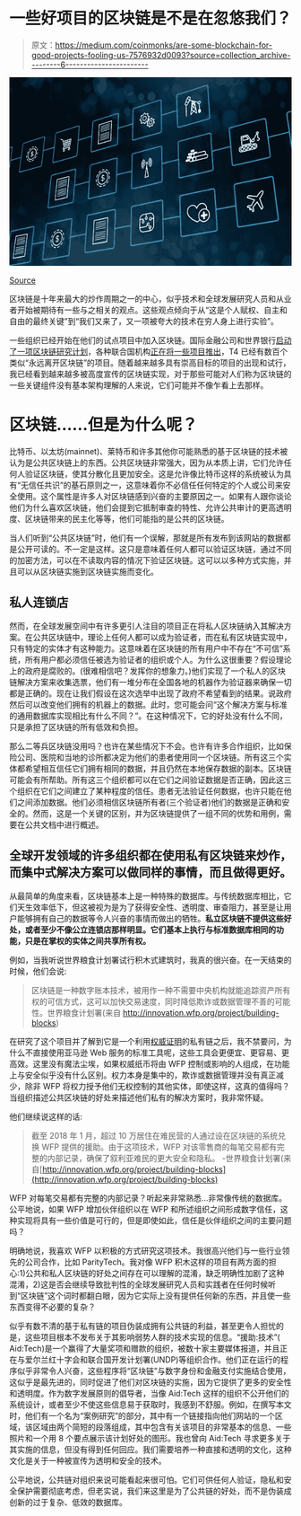 # 一些好项目的区块链是不是在忽悠我们？

> 原文：<https://medium.com/coinmonks/are-some-blockchain-for-good-projects-fooling-us-7576932d0093?source=collection_archive---------6----------------------->

![](img/5640804bd89ba094f298bf116fcf9576.png)

[Source](https://www.cnbc.com/2018/01/10/in-the-world-of-cryptocurrency-buzz-blockchain-is-the-real-winner.html)

区块链是十年来最大的炒作周期之一的中心，似乎技术和全球发展研究人员和从业者开始被期待有一些与之相关的观点。这些观点倾向于从“这是个人赋权、自主和自由的最终关键”到“我们又来了，又一项被夸大的技术在穷人身上进行实验”。

一些组织已经开始在他们的试点项目中加入区块链。国际金融公司和世界银行[启动了一项区块链研究计划](/@IFC_org/blockchain-a-new-mechanism-of-trust-with-potential-for-emerging-markets-462584ca8582)，各种联合国机构[正在将一些项目推出](https://www.ictworks.org/united-nations-agencies-using-blockchain-technology/)，T4 已经有数百个类似“永远离开区块链”的项目。随着越来越多具有崇高目标的项目的出现和试行，我已经看到越来越多被高度宣传的区块链实现，对于那些可能对人们称为区块链的一些关键组件没有基本架构理解的人来说，它们可能并不像乍看上去那样。

# 区块链……但是为什么呢？

比特币、以太坊(mainnet)、莱特币和许多其他你可能熟悉的基于区块链的技术被认为是公共区块链上的东西。公共区块链非常强大，因为从本质上讲，它们允许任何人验证区块链，使其分散化且更加安全。这是允许像比特币这样的系统被认为具有“无信任共识”的基石原则之一，这意味着你不必信任任何特定的个人或公司来安全使用。这个属性是许多人对区块链感到兴奋的主要原因之一。如果有人跟你谈论他们为什么喜欢区块链，他们会提到它抵制审查的特性、允许公共审计的更高透明度、区块链带来的民主化等等，他们可能指的是公共的区块链。

当人们听到“公共区块链”时，他们有一个误解，那就是所有发布到该网站的数据都是公开可读的。不一定是这样。这只是意味着任何人都可以验证区块链，通过不同的加密方法，可以在不读取内容的情况下验证区块链。这可以以多种方式实施，并且可以从区块链实施到区块链实施而变化。

## 私人连锁店

然而，在全球发展空间中有许多更引人注目的项目正在将私人区块链纳入其解决方案。在公共区块链中，理论上任何人都可以成为验证者，而在私有区块链实现中，只有特定的实体才有这种能力。这意味着在区块链的所有用户中不存在“不可信”系统，所有用户都必须信任被选为验证者的组织或个人。为什么这很重要？假设理论上的政府是腐败的。(很难相信吧？发挥你的想象力。)他们实现了一个私人的区块链解决方案来收集选票，他们有一堆分布在全国各地的机器作为验证器来确保一切都是正确的。现在让我们假设在这次选举中出现了政府不希望看到的结果。说政府然后可以改变他们拥有的机器上的数据。此时，您可能会问“这个解决方案与标准的通用数据库实现相比有什么不同？”。在这种情况下，它的好处没有什么不同，只是承担了区块链的所有低效和负担。

那么二等兵区块链没用吗？也许在某些情况下不会。也许有许多合作组织，比如保险公司、医院和当地的诊所都决定为他们的患者使用同一个区块链。所有这三个实体都希望相互信任它们拥有相同的数据，并且仍然在本地保存数据的副本。区块链可能会有所帮助。所有这三个组织都可以在它们之间验证数据是否正确，因此这三个组织在它们之间建立了某种程度的信任。患者无法验证任何数据，也许只能在他们之间添加数据。他们必须相信区块链所有者(三个验证者)他们的数据是正确和安全的。然而，这是一个关键的区别，并为区块链提供了一组不同的优势和用例，需要在公共文档中进行概述。

## 全球开发领域的许多组织都在使用私有区块链来炒作，而集中式解决方案可以做同样的事情，而且做得更好。

从最简单的角度来看，区块链基本上是一种特殊的数据库。与传统数据库相比，它们天生效率低下，但这被视为是为了获得安全性、透明度、审查阻力，甚至是让用户能够拥有自己的数据等令人兴奋的事情而做出的牺牲。**私立区块链不提供这些好处，或者至少不像公立连锁店那样明显。它们基本上执行与标准数据库相同的功能，只是在掌权的实体之间共享所有权。**

例如，当我听说世界粮食计划署试行积木式建筑时，我真的很兴奋。在一天结束的时候，他们会说:

> 区块链是一种数字账本技术，被用作一种不需要中央机构就能追踪资产所有权的可信方式，这可以加快交易速度，同时降低欺诈或数据管理不善的可能性。世界粮食计划署(来自 http://innovation.wfp.org/project/building-blocks)

在研究了这个项目并了解到它是一个利用[权威证明](https://wiki.parity.io/Proof-of-Authority-Chains)的私有链之后，我不禁要问，为什么不直接使用亚马逊 Web 服务的标准工具呢，这些工具会更便宜、更容易、更高效。这里没有魔法尘埃，如果权威纸币将由 WFP 控制或影响的人组成，在功能上与安全似乎没有什么区别。权力本身是集中的，欺诈或数据管理并没有真正减少，除非 WFP 将权力授予他们无权控制的其他实体，即使这样，这真的值得吗？当组织描述公共区块链的好处来描述他们私有的解决方案时，我非常怀疑。

他们继续说这样的话:

> 截至 2018 年 1 月，超过 10 万居住在难民营的人通过设在区块链的系统兑换 WFP 提供的援助。由于这项技术，WFP 对该零售商的每笔交易都有完整的内部记录，确保了叙利亚难民的更大安全和隐私。
> -世界粮食计划署(来自[http://innovation.wfp.org/project/building-blocks](http://innovation.wfp.org/project/building-blocks)

WFP 对每笔交易都有完整的内部记录？听起来非常熟悉…非常像传统的数据库。公平地说，如果 WFP 增加伙伴组织以在 WFP 和所述组织之间形成数字信任，这种实现将具有一些价值是可行的，但是即使如此，信任是伙伴组织之间的主要问题吗？

明确地说，我喜欢 WFP 以积极的方式研究这项技术。我很高兴他们与一些行业领先的公司合作，比如 ParityTech。我对像 WFP 积木这样的项目有两方面的担心:1)公共和私人区块链的好处之间存在可以理解的混淆，缺乏明确性加剧了这种混淆，2)这是否会继续导致批判性的全球发展研究人员和实践者在任何时候听到“区块链”这个词时都翻白眼，因为它实际上没有提供任何新的东西，并且使一些东西变得不必要的复杂？

似乎有数不清的基于私有链的项目伪装成拥有公共链的利益，甚至更令人担忧的是，这些项目根本不发布关于其影响弱势人群的技术实现的信息。“援助:技术”( Aid:Tech)是一个赢得了大量奖项和赠款的组织，被数十家主要媒体报道，并且正在与爱尔兰红十字会和联合国开发计划署(UNDP)等组织合作。他们正在运行的程序似乎非常令人兴奋，这些程序将“区块链”与数字身份和金融支付实施结合使用，这似乎是最先进的，同时促进了他们对区块链的实施，因为它提供了更多的安全性和透明度。作为数字发展原则的倡导者，当像 Aid:Tech 这样的组织不公开他们的系统设计，或者至少不使这些信息易于获取时，我感到不舒服。例如，在撰写本文时，他们有一个名为“案例研究”的部分，其中有一个链接指向他们网站的一个区域，该区域由两个简短的段落组成，其中包含有关该项目的非常基本的信息、一些照片和一个用 8 个要点展示该计划好处的图形。我也曾向 Aid:Tech 寻求更多关于其实施的信息，但没有得到任何回应。我们需要培养一种直接和透明的文化，这种文化是关于一种被宣传为透明和安全的技术。

公平地说，公共链对组织来说可能看起来很可怕。它们可供任何人验证，隐私和安全保护需要彻底考虑，但老实说，我们来这里是为了公共链的好处，而不是伪装成创新的过于复杂、低效的数据库。
